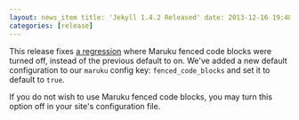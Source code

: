 ```yaml
---
layout: news_item title: 'Jekyll 1.4.2 Released' date: 2013-12-16 19:48:13 -0500 author: parkr version: 1.4.2
categories: [release]
---
```


This release fixes [a regression][] where Maruku fenced code blocks were turned off, instead of the previous default to
on. We've added a new default configuration to our `maruku` config key: `fenced_code_blocks` and set it to default
to `true`.

If you do not wish to use Maruku fenced code blocks, you may turn this option off in your site's configuration file.

[a regression]: https://github.com/jekyll/jekyll/pull/1830
